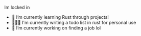 Im locked in

- 🌱 I’m currently learning Rust through projects!
- 👨🏻‍🔧 I'm currently writing a todo list in rust for personal use
- 🔭 I’m currently working on finding a job lol
<!--
**SabienNguyen/SabienNguyen** is a ✨ _special_ ✨ repository because its `README.md` (this file) appears on your GitHub profile.

Here are some ideas to get you started:

- 🔭 I’m currently working on ...
- 🌱 I’m currently learning ...
- 👯 I’m looking to collaborate on ...
- 🤔 I’m looking for help with ...
- 💬 Ask me about ...
- 📫 How to reach me: ...
- 😄 Pronouns: ...
- ⚡ Fun fact: ...
-->
